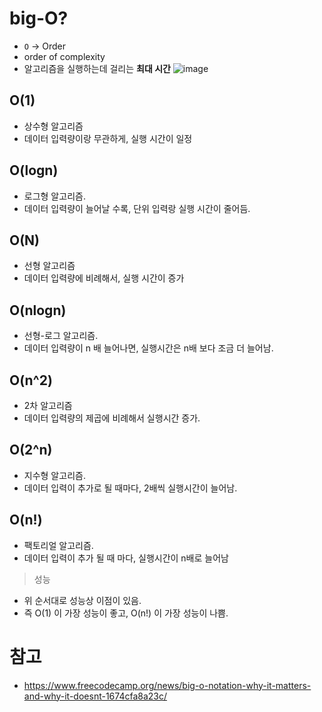 # big-O?

- `O` -> Order
- order of complexity
- 알고리즘을 실행하는데 걸리는 **최대 시간**
![image](https://www.freecodecamp.org/news/content/images/2021/06/1_KfZYFUT2OKfjekJlCeYvuQ.jpeg)

## O(1)
- 상수형 알고리즘
- 데이터 입력량이랑 무관하게, 실행 시간이 일정

## O(logn)
- 로그형 알고리즘.
- 데이터 입력량이 늘어날 수록, 단위 입력랑 실행 시간이 줄어듬.

## O(N)
- 선형 알고리즘
- 데이터 입력량에 비례해서, 실행 시간이 증가

## O(nlogn)
- 선형-로그 알고리즘.
- 데이터 입력량이 n 배 늘어나면, 실행시간은 n배 보다 조금 더 늘어남.

## O(n^2)
- 2차 알고리즘
- 데이터 입력량의 제곱에 비례해서 실행시간 증가.

## O(2^n)
- 지수형 알고리즘.
- 데이터 입력이 추가로 될 때마다, 2배씩 실행시간이 늘어남.


## O(n!)
- 팩토리얼 알고리즘.
- 데이터 입력이 추가 될 때 마다, 실행시간이 n배로 늘어남


> 성능

- 위 순서대로 성능상 이점이 있음.
- 즉 O(1) 이 가장 성능이 좋고, O(n!) 이 가장 성능이 나쁨.


# 참고
- https://www.freecodecamp.org/news/big-o-notation-why-it-matters-and-why-it-doesnt-1674cfa8a23c/
